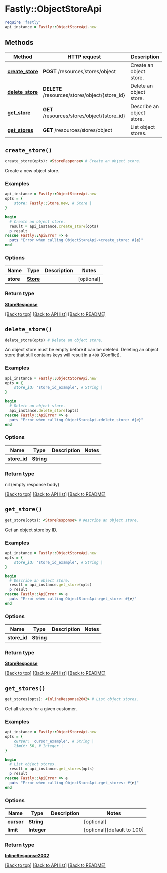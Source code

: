 # Fastly::ObjectStoreApi


```ruby
require 'fastly'
api_instance = Fastly::ObjectStoreApi.new
```

## Methods

| Method | HTTP request | Description |
| ------ | ------------ | ----------- |
| [**create_store**](ObjectStoreApi.md#create_store) | **POST** /resources/stores/object | Create an object store. |
| [**delete_store**](ObjectStoreApi.md#delete_store) | **DELETE** /resources/stores/object/{store_id} | Delete an object store. |
| [**get_store**](ObjectStoreApi.md#get_store) | **GET** /resources/stores/object/{store_id} | Describe an object store. |
| [**get_stores**](ObjectStoreApi.md#get_stores) | **GET** /resources/stores/object | List object stores. |


## `create_store()`

```ruby
create_store(opts): <StoreResponse> # Create an object store.
```

Create a new object store.

### Examples

```ruby
api_instance = Fastly::ObjectStoreApi.new
opts = {
    store: Fastly::Store.new, # Store | 
}

begin
  # Create an object store.
  result = api_instance.create_store(opts)
  p result
rescue Fastly::ApiError => e
  puts "Error when calling ObjectStoreApi->create_store: #{e}"
end
```

### Options

| Name | Type | Description | Notes |
| ---- | ---- | ----------- | ----- |
| **store** | [**Store**](Store.md) |  | [optional] |

### Return type

[**StoreResponse**](StoreResponse.md)

[[Back to top]](#) [[Back to API list]](../../README.md#endpoints)
[[Back to README]](../../README.md)
## `delete_store()`

```ruby
delete_store(opts) # Delete an object store.
```

An object store must be empty before it can be deleted.  Deleting an object store that still contains keys will result in a `409` (Conflict).

### Examples

```ruby
api_instance = Fastly::ObjectStoreApi.new
opts = {
    store_id: 'store_id_example', # String | 
}

begin
  # Delete an object store.
  api_instance.delete_store(opts)
rescue Fastly::ApiError => e
  puts "Error when calling ObjectStoreApi->delete_store: #{e}"
end
```

### Options

| Name | Type | Description | Notes |
| ---- | ---- | ----------- | ----- |
| **store_id** | **String** |  |  |

### Return type

nil (empty response body)

[[Back to top]](#) [[Back to API list]](../../README.md#endpoints)
[[Back to README]](../../README.md)
## `get_store()`

```ruby
get_store(opts): <StoreResponse> # Describe an object store.
```

Get an object store by ID.

### Examples

```ruby
api_instance = Fastly::ObjectStoreApi.new
opts = {
    store_id: 'store_id_example', # String | 
}

begin
  # Describe an object store.
  result = api_instance.get_store(opts)
  p result
rescue Fastly::ApiError => e
  puts "Error when calling ObjectStoreApi->get_store: #{e}"
end
```

### Options

| Name | Type | Description | Notes |
| ---- | ---- | ----------- | ----- |
| **store_id** | **String** |  |  |

### Return type

[**StoreResponse**](StoreResponse.md)

[[Back to top]](#) [[Back to API list]](../../README.md#endpoints)
[[Back to README]](../../README.md)
## `get_stores()`

```ruby
get_stores(opts): <InlineResponse2002> # List object stores.
```

Get all stores for a given customer.

### Examples

```ruby
api_instance = Fastly::ObjectStoreApi.new
opts = {
    cursor: 'cursor_example', # String | 
    limit: 56, # Integer | 
}

begin
  # List object stores.
  result = api_instance.get_stores(opts)
  p result
rescue Fastly::ApiError => e
  puts "Error when calling ObjectStoreApi->get_stores: #{e}"
end
```

### Options

| Name | Type | Description | Notes |
| ---- | ---- | ----------- | ----- |
| **cursor** | **String** |  | [optional] |
| **limit** | **Integer** |  | [optional][default to 100] |

### Return type

[**InlineResponse2002**](InlineResponse2002.md)

[[Back to top]](#) [[Back to API list]](../../README.md#endpoints)
[[Back to README]](../../README.md)

